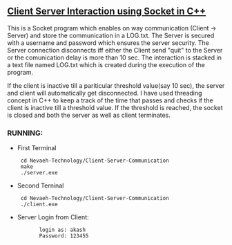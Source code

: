 ## [Client Server Interaction using Socket in C++](https://github.com/charlie219/Nevaeh-Technology/tree/main/Client-Server-Communication)
<p>
   This is a Socket program which enables on way communication (Client -> Server) and store the communication in a LOG.txt. The Server is secured with a username and password which ensures the server security. The Server connection disconnects iff either the Client send "quit" to the Server or the comunication delay is more than 10 sec. The interaction is stacked in a text file named LOG.txt which is created during the execution of the program.
</p>
<p>
   If the client is inactive till a pariticular threshold value(say 10 sec), the server and client will automatically get disconnected. I have used threading concept in C++ to keep a track of the time that passes and checks if the client is inactive till a threshold value. If the threshold is reached, the socket is closed and both the server as well as client terminates.
</p> 

   ### RUNNING:
     
   - First Terminal
          
          cd Nevaeh-Technology/Client-Server-Communication
          make
          ./server.exe
          
   - Second Terninal
     
          cd Nevaeh-Technology/Client-Server-Communication
          ./client.exe
          
   - Server Login from Client:
   
                login as: akash     
                Password: 123455
